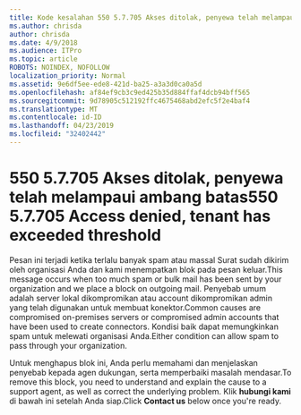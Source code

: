 ```yaml
---
title: Kode kesalahan 550 5.7.705 Akses ditolak, penyewa telah melampaui ambang batas
ms.author: chrisda
author: chrisda
ms.date: 4/9/2018
ms.audience: ITPro
ms.topic: article
ROBOTS: NOINDEX, NOFOLLOW
localization_priority: Normal
ms.assetid: 9e6df5ee-ede8-421d-ba25-a3a3d0ca0a5d
ms.openlocfilehash: af84ef9cb3c9ed425b35d884ffaf4dcb94bff565
ms.sourcegitcommit: 9d78905c512192ffc4675468abd2efc5f2e4baf4
ms.translationtype: MT
ms.contentlocale: id-ID
ms.lasthandoff: 04/23/2019
ms.locfileid: "32402442"
---
```

# <a name="550-57705-access-denied-tenant-has-exceeded-threshold"></a><span data-ttu-id="5d5de-102">550 5.7.705 Akses ditolak, penyewa telah melampaui ambang batas</span><span class="sxs-lookup"><span data-stu-id="5d5de-102">550 5.7.705 Access denied, tenant has exceeded threshold</span></span>

<span data-ttu-id="5d5de-103">Pesan ini terjadi ketika terlalu banyak spam atau massal Surat sudah dikirim oleh organisasi Anda dan kami menempatkan blok pada pesan keluar.</span><span class="sxs-lookup"><span data-stu-id="5d5de-103">This message occurs when too much spam or bulk mail has been sent by your organization and we place a block on outgoing mail.</span></span>
<span data-ttu-id="5d5de-104">Penyebab umum adalah server lokal dikompromikan atau account dikompromikan admin yang telah digunakan untuk membuat konektor.</span><span class="sxs-lookup"><span data-stu-id="5d5de-104">Common causes are compromised on-premises servers or compromised admin accounts that have been used to create connectors.</span></span> <span data-ttu-id="5d5de-105">Kondisi baik dapat memungkinkan spam untuk melewati organisasi Anda.</span><span class="sxs-lookup"><span data-stu-id="5d5de-105">Either condition can allow spam to pass through your organization.</span></span>

<span data-ttu-id="5d5de-106">Untuk menghapus blok ini, Anda perlu memahami dan menjelaskan penyebab kepada agen dukungan, serta memperbaiki masalah mendasar.</span><span class="sxs-lookup"><span data-stu-id="5d5de-106">To remove this block, you need to understand and explain the cause to a support agent, as well as correct the underlying problem.</span></span>
<span data-ttu-id="5d5de-107">Klik **hubungi kami** di bawah ini setelah Anda siap.</span><span class="sxs-lookup"><span data-stu-id="5d5de-107">Click **Contact us** below once you're ready.</span></span>
